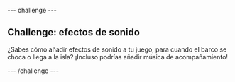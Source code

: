 \--- challenge \---

## Challenge: efectos de sonido

¿Sabes cómo añadir efectos de sonido a tu juego, para cuando el barco se choca o llega a la isla? ¡Incluso podrías añadir música de acompañamiento!

\--- /challenge \---
